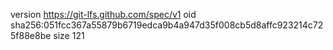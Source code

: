version https://git-lfs.github.com/spec/v1
oid sha256:051fcc367a55879b6719edca9b4a947d35f008cb5d8affc923214c725f88e8be
size 121
